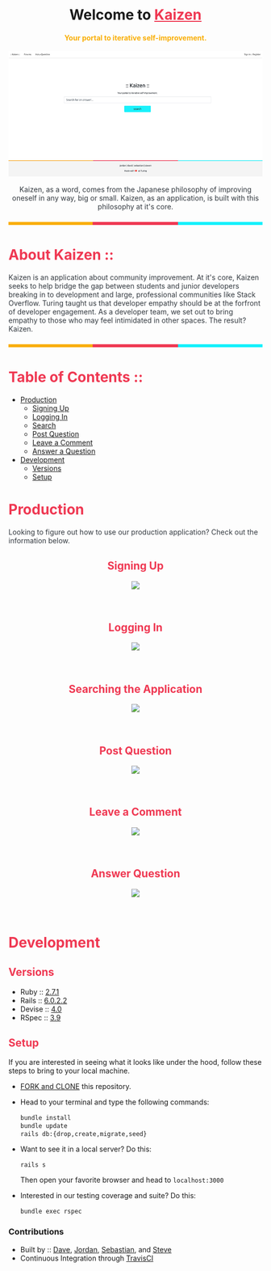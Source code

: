 <h1 align=center>Welcome to <a href="https://www.kaizen.fyi" style="color: #ef3852">Kaizen</a></h1>
<h4 align=center style="color: #f9ae06">Your portal to iterative self-improvement.</h4>

<p align="center">
  <img src='app/assets/images/readme/kaizen_landing.png' alt='The :: Kaizen :: Landing Page'>
</p>

<p align=center style="color: #343a40">Kaizen, as a word, comes from the Japanese philosophy of improving oneself in any way, big or small. Kaizen, as an application, is built with this philosophy at it's core.</p>

<p align='center'>
  <img src='app/assets/images/readme/turing_horizontal_spacer_sm.png'>
</p>

# <span style="color: #ef3852">About Kaizen ::</span>

<p style="color: #343a40">Kaizen is an application about community improvement. At it's core, Kaizen seeks to help bridge the gap between students and junior developers breaking in to development and large, professional communities like Stack Overflow. Turing taught us that developer empathy should be at the forfront of developer engagement. As a developer team, we set out to bring empathy to those who may feel intimidated in other spaces. The result? Kaizen.</p>

<p align='center'>
  <img src='app/assets/images/readme/turing_horizontal_spacer_sm.png'>
</p>

# <span style="color: #ef3852">Table of Contents ::</span>

* <span style="color: #343a40">[Production](#production)</span>
  * <span style="color: #343a40">[Signing Up](#signing-up)</span>
  * <span style="color: #343a40">[Logging In](#logging-in)</span>
  * <span style="color: #343a40">[Search](#search)</span>
  * <span style="color: #343a40">[Post Question](#post-question)</span>
  * <span style="color: #343a40">[Leave a Comment](#leave-a-comment)</span>
  * <span style="color: #343a40">[Answer a Question](#answer-question)</span>
* <span style="color: #343a40">[Development](#development)</span>
  * <span style="color: #343a40">[Versions](#versions)</span>
  * <span style="color: #343a40">[Setup](#setup)</span>


<h1><span style="color: #ef3852">Production</span></h1>
  <p style="color: #343a40">Looking to figure out how to use our production application? Check out the information below.</p>
  
<h2 align='center'><span style="color: #ef3852">Signing Up</span></h2>

<p align='center'>
  <img src='https://media.giphy.com/media/dApBYqUA317is4qdM0/giphy.gif'>
</p></br>

<h2 align='center'><span style="color: #ef3852">Logging In</span></h2>

<p align='center'>
  <img src='https://media.giphy.com/media/f6EFyWkfa69vLiFq5e/giphy.gif'>
</p></br>

<h2 align='center'><span style="color: #ef3852">Searching the Application</span></h2>

<p align='center'>
  <img src='https://media.giphy.com/media/kERGwpKpGY0uqXxGMG/giphy.gif'>
</p></br>

<h2 align='center'><span style="color: #ef3852">Post Question</span></h2>

<p align='center'>
  <img src='https://media.giphy.com/media/ghTZF3VrKOuER7eTHe/giphy.gif'>
</p></br>

<h2 align='center'><span style="color: #ef3852">Leave a Comment</span></h2>

<p align='center'>
  <img src='https://media.giphy.com/media/jsrNB7Wv679AOefFxy/giphy.gif'>
</p></br>

<h2 align='center'><span style="color: #ef3852">Answer Question</span></h2>

<p align='center'>
  <img src='https://media.giphy.com/media/jsrNB7Wv679AOefFxy/giphy.gif'>
</p></br>

<h1><span style="color: #ef3852">Development</span></h1>

<h2><span style="color: #ef3852">Versions</span></h2>

  - Ruby :: [2.7.1](https://www.ruby-lang.org/en/news/2020/03/31/ruby-2-7-1-released)
  - Rails :: [6.0.2.2](https://guides.rubyonrails.org/)
  - Devise :: [4.0](https://github.com/heartcombo/devise)
  - RSpec :: [3.9](https://rspec.info/documentation/)
   
<h2><span style="color: #ef3852">Setup</span></h2>
  
<p>If you are interested in seeing what it looks like under the hood, follow these steps to bring to your local machine.</p>

  * [FORK and CLONE](https://help.github.com/en/github/getting-started-with-github/fork-a-repo) this repository. 

  * Head to your terminal and type the following commands:

    ```
    bundle install
    bundle update
    rails db:{drop,create,migrate,seed}
    ```

  * Want to see it in a local server? Do this:
  
    ```
    rails s
    ```
    Then open your favorite browser and head to `localhost:3000`

  * Interested in our testing coverage and suite? Do this:

    ```
    bundle exec rspec
    ``` 
 
 ### Contributions
  * Built by :: [Dave](https://github.com/DavidHoltkamp1), [Jordan](https://github.com/iEv0lv3), [Sebastian](https://github.com/sasloan), and [Steve](https://github.com/alerrian)
  * Continuous Integration through [TravisCI](https://docs.travis-ci.com/)
